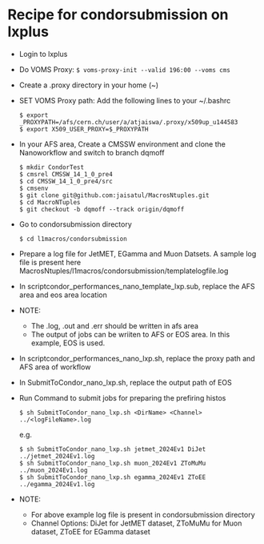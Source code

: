 # Recipe for condorsubmission on lxplus
- Login to lxplus
- Do VOMS Proxy:
  ```$ voms-proxy-init --valid 196:00 --voms cms```
- Create a .proxy directory in your home (~)
- SET VOMS Proxy path: Add the following lines to your ~/.bashrc
  ```
  $ export _PROXYPATH=/afs/cern.ch/user/a/atjaiswa/.proxy/x509up_u144583
  $ export X509_USER_PROXY=$_PROXYPATH
  ```
- In your AFS area, Create a CMSSW environment and clone the Nanoworkflow and switch to branch dqmoff
  ```
  $ mkdir CondorTest
  $ cmsrel CMSSW_14_1_0_pre4
  $ cd CMSSW_14_1_0_pre4/src
  $ cmsenv
  $ git clone git@github.com:jaisatul/MacrosNtuples.git
  $ cd MacroNTuples
  $ git checkout -b dqmoff --track origin/dqmoff
  ```
- Go to condorsubmission directory
  ```
  $ cd l1macros/condorsubmission
  ```
- Prepare a log file for JetMET, EGamma and Muon Datsets. A sample log file is present here MacrosNtuples/l1macros/condorsubmission/templatelogfile.log
- In scriptcondor_performances_nano_template_lxp.sub, replace the AFS area and eos area location
- NOTE:
	- The .log, .out and .err should be written in afs area
	- The output of jobs can be wriiten to AFS or EOS area. In this example, EOS is used.
- In scriptcondor_performances_nano_lxp.sh, replace the proxy path and AFS area of workflow
- In SubmitToCondor_nano_lxp.sh, replace the output path of EOS
- Run Command to submit jobs for preparing the prefiring histos
  ```
  $ sh SubmitToCondor_nano_lxp.sh <DirName> <Channel> ../<logFileName>.log
  ```
	e.g.
  ```
  $ sh SubmitToCondor_nano_lxp.sh jetmet_2024Ev1 DiJet ../jetmet_2024Ev1.log
  $ sh SubmitToCondor_nano_lxp.sh muon_2024Ev1 ZToMuMu ../muon_2024Ev1.log
  $ sh SubmitToCondor_nano_lxp.sh egamma_2024Ev1 ZToEE ../egamma_2024Ev1.log
  ```

- NOTE:
	- For above example log file is present in condorsubmission directory
	- Channel Options: DiJet for JetMET dataset, ZToMuMu for Muon dataset, ZToEE for EGamma dataset
